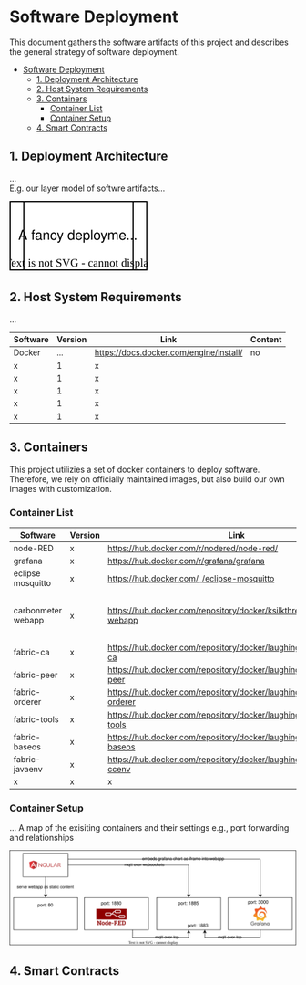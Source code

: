 # Software Deployment

This document gathers the software artifacts of this project and describes the general strategy of software deployment.

- [Software Deployment](#software-deployment)
  - [1. Deployment Architecture](#1-deployment-architecture)
  - [2. Host System Requirements](#2-host-system-requirements)
  - [3. Containers](#3-containers)
    - [Container List](#container-list)
    - [Container Setup](#container-setup)
  - [4. Smart Contracts](#4-smart-contracts)



## 1. Deployment Architecture
...  
E.g. our layer model of softwre artifacts...

<img src="../../pictures/deployment-architecture.svg"/> 

## 2. Host System Requirements

...

| Software | Version | Link                                    | Content |
|----------|---------|-----------------------------------------|---------|
| Docker   | ...     | https://docs.docker.com/engine/install/ | no      |
| x        | 1       | x                                       |         |
| x        | 1       | x                                       |         |
| x        | 1       | x                                       |         |
| x        | 1       | x                                       |         |
| x        | 1       | x                                       |         |
<!--For formating tables in markdown use this vsCode exntension https://marketplace.visualstudio.com/items?itemName=salesforce.sfdocs-markdown-assistant&ref=hackernoon.com -->

## 3. Containers
This project utilizies a set of docker containers to deploy software. Therefore, we rely on officially maintained images, but also build our own images with customization.

### Container List
| Software           | Version | Link                                                                      | Content                          |
|--------------------|---------|---------------------------------------------------------------------------|----------------------------------|
| node-RED           | x       | https://hub.docker.com/r/nodered/node-red/                                |                                  |
| grafana            | x       | https://hub.docker.com/r/grafana/grafana                                  |                                  |
| eclipse mosquitto  | x       | https://hub.docker.com/_/eclipse-mosquitto                                |                                  |
| carbonmeter webapp | x       | https://hub.docker.com/repository/docker/ksilkthread/carbonmeter-webapp   | nginx + webapp as static content |
| fabric-ca          | x       | https://hub.docker.com/repository/docker/laughingadversial/fabric-ca      |                                  |
| fabric-peer        | x       | https://hub.docker.com/repository/docker/laughingadversial/fabric-peer    |                                  |
| fabric-orderer     | x       | https://hub.docker.com/repository/docker/laughingadversial/fabric-orderer |                                  |
| fabric-tools       | x       | https://hub.docker.com/repository/docker/laughingadversial/fabric-tools   |                                  |
| fabric-baseos      | x       | https://hub.docker.com/repository/docker/laughingadversial/fabric-baseos  |                                  |
| fabric-javaenv     | x       | https://hub.docker.com/repository/docker/laughingadversial/fabric-ccenv   |                                  |
| x                  | x       | x                                                                         |                                  |
<!--For formating tables in markdown use this vsCode exntension https://marketplace.visualstudio.com/items?itemName=salesforce.sfdocs-markdown-assistant&ref=hackernoon.com -->

### Container Setup
...
A map of the exisiting containers and their settings e.g., port forwarding and relationships

<img src="../../pictures/container-setup.svg"/> 

## 4. Smart Contracts